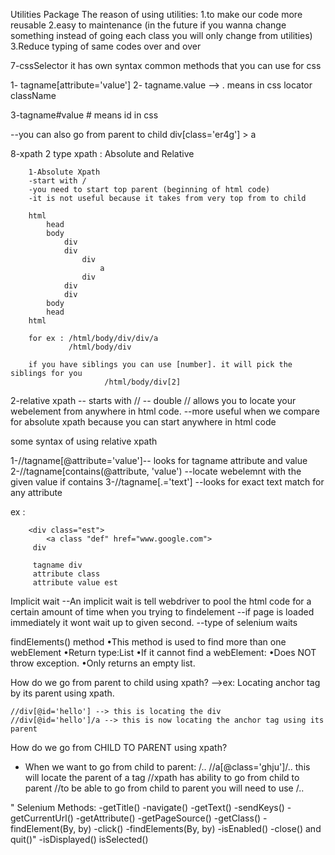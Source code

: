 
Utilities Package
The reason of using utilities:
1.to make our code more reusable
2.easy to maintenance
(in the future if you wanna change something instead of going each class you will only change from utilities)
3.Reduce typing of same codes over and over


7-cssSelector
it has own syntax
common methods that you can use for css

1- tagname[attribute='value']
2- tagname.value --> . means in css locator className

3-tagname#value # means id in css

--you can also go from parent to child
div[class='er4g'] > a

8-xpath
2 type xpath : Absolute and Relative

        1-Absolute Xpath
        -start with /
        -you need to start top parent (beginning of html code)
        -it is not useful because it takes from very top from to child

        html
            head
            body
                div
                div
                    div
                        a
                    div
                div
                div
            body
            head
        html

        for ex : /html/body/div/div/a
                 /html/body/div

        if you have siblings you can use [number]. it will pick the siblings for you
                         /html/body/div[2]

2-relative xpath
-- starts with //
-- double // allows you to locate your webelement from anywhere in html code.
--more useful when we compare for absolute xpath because you can start anywhere in html code


some syntax of using relative xpath

1-//tagname[@attribute='value']-- looks for tagname attribute and value
2-//tagname[contains(@attribute, 'value') --locate webelemnt  with the given value if contains
3-//tagname[.='text'] --looks for exact text match for any attribute

ex :

        <div class="est">
            <a class "def" href="www.google.com">
         div

         tagname div
         attribute class
         attribute value est




Implicit wait
--An implicit wait is tell webdriver to pool the html code for a certain amount of time
when you trying to findelement
--if page is loaded immediately it wont wait up to given second.
--type of selenium waits

findElements() method
•This method is used to find more than one webElement
•Return type:List <WebElement>
•If it cannot find a webElement:
•Does NOT throw exception.
•Only returns an empty list.

How do we go from parent to child using xpath?
-->ex:	Locating anchor tag by its parent using xpath.

	//div[@id='hello'] --> this is locating the div
	//div[@id='hello']/a --> this is now locating the anchor tag using its parent

How do we go from CHILD TO PARENT using xpath?
- When we want to go from child to parent: /..
//a[@class='ghju']/..  this will locate the parent of a tag
//xpath has ability to go from child to parent
//to be able to go from child to parent you will need to use /..

" Selenium Methods:
-getTitle()
-navigate()
-getText()
-sendKeys()
-getCurrentUrl()
-getAttribute()
-getPageSource()
-getClass()
-findElement(By, by)
-click()
-findElements(By, by)
-isEnabled()
-close() and quit()"
-isDisplayed()
isSelected()